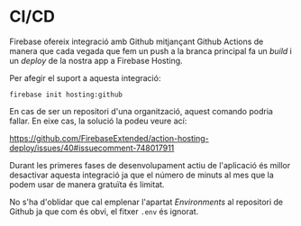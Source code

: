 # CI/CD

Firebase ofereix integració amb Github mitjançant Github Actions de manera que cada vegada que fem un push a la branca principal fa un _build_ i un _deploy_ de la nostra app a Firebase Hosting.

Per afegir el suport a aquesta integració:

`firebase init hosting:github`

En cas de ser un repositori d'una organització, aquest comando podria fallar. En eixe cas, la solució la podeu veure ací:

<https://github.com/FirebaseExtended/action-hosting-deploy/issues/40#issuecomment-748017911>

Durant les primeres fases de desenvolupament actiu de l'aplicació és millor desactivar aquesta integració ja que el número de minuts al mes que la podem usar de manera gratuïta és limitat.

No s'ha d'oblidar que cal emplenar l'apartat _Environments_ al repositori de Github ja que com és obvi, el fitxer `.env` és ignorat.
